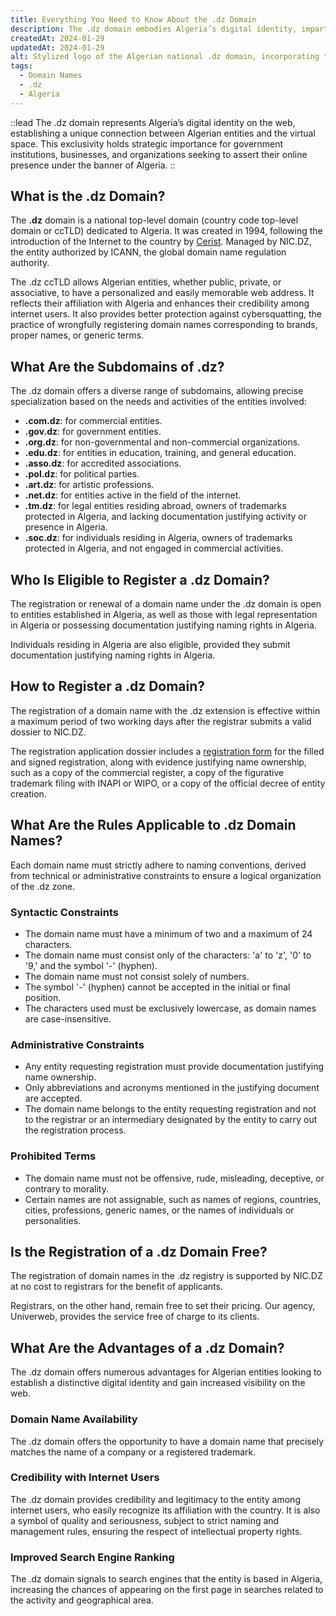 ```yaml
---
title: Everything You Need to Know About the .dz Domain
description: The .dz domain embodies Algeria’s digital identity, imparting strategic significance to institutions, businesses, and organizations aiming to establish their online presence under the colors of Algeria.
createdAt: 2024-01-29
updatedAt: 2024-01-29
alt: Stylized logo of the Algerian national .dz domain, incorporating the flag of Algeria.
tags:
  - Domain Names
  - .dz
  - Algeria
---
```


::lead
The .dz domain represents Algeria’s digital identity on the web, establishing a unique connection between Algerian entities and the virtual space. This exclusivity holds strategic importance for government institutions, businesses, and organizations seeking to assert their online presence under the banner of Algeria.
::

## What is the .dz Domain?

The **.dz** domain is a national top-level domain (country code top-level domain or ccTLD) dedicated to Algeria. It was created in 1994, following the introduction of the Internet to the country by [Cerist](https://www.cerist.dz/). Managed by NIC.DZ, the entity authorized by ICANN, the global domain name regulation authority.

The .dz ccTLD allows Algerian entities, whether public, private, or associative, to have a personalized and easily memorable web address. It reflects their affiliation with Algeria and enhances their credibility among internet users. It also provides better protection against cybersquatting, the practice of wrongfully registering domain names corresponding to brands, proper names, or generic terms.

## What Are the Subdomains of .dz?

The .dz domain offers a diverse range of subdomains, allowing precise specialization based on the needs and activities of the entities involved:

- **.com.dz**: for commercial entities.
- **.gov.dz**: for government entities.
- **.org.dz**: for non-governmental and non-commercial organizations.
- **.edu.dz**: for entities in education, training, and general education.
- **.asso.dz**: for accredited associations.
- **.pol.dz**: for political parties.
- **.art.dz**: for artistic professions.
- **.net.dz**: for entities active in the field of the internet.
- **.tm.dz**: for legal entities residing abroad, owners of trademarks protected in Algeria, and lacking documentation justifying activity or presence in Algeria.
- **.soc.dz**: for individuals residing in Algeria, owners of trademarks protected in Algeria, and not engaged in commercial activities.

## Who Is Eligible to Register a .dz Domain?

The registration or renewal of a domain name under the .dz domain is open to entities established in Algeria, as well as those with legal representation in Algeria or possessing documentation justifying naming rights in Algeria.

Individuals residing in Algeria are also eligible, provided they submit documentation justifying naming rights in Algeria.

## How to Register a .dz Domain?

The registration of a domain name with the .dz extension is effective within a maximum period of two working days after the registrar submits a valid dossier to NIC.DZ.

The registration application dossier includes a [registration form](http://www.nic.dz/images/pdf_nic/formulaire.pdf) for the filled and signed registration, along with evidence justifying name ownership, such as a copy of the commercial register, a copy of the figurative trademark filing with INAPI or WIPO, or a copy of the official decree of entity creation.

## What Are the Rules Applicable to .dz Domain Names?

Each domain name must strictly adhere to naming conventions, derived from technical or administrative constraints to ensure a logical organization of the .dz zone.

### Syntactic Constraints

- The domain name must have a minimum of two and a maximum of 24 characters.
- The domain name must consist only of the characters: 'a' to 'z', '0' to '9,' and the symbol '-' (hyphen).
- The domain name must not consist solely of numbers.
- The symbol '-' (hyphen) cannot be accepted in the initial or final position.
- The characters used must be exclusively lowercase, as domain names are case-insensitive.

### Administrative Constraints

- Any entity requesting registration must provide documentation justifying name ownership.
- Only abbreviations and acronyms mentioned in the justifying document are accepted.
- The domain name belongs to the entity requesting registration and not to the registrar or an intermediary designated by the entity to carry out the registration process.

### Prohibited Terms

- The domain name must not be offensive, rude, misleading, deceptive, or contrary to morality.
- Certain names are not assignable, such as names of regions, countries, cities, professions, generic names, or the names of individuals or personalities.

## Is the Registration of a .dz Domain Free?

The registration of domain names in the .dz registry is supported by NIC.DZ at no cost to registrars for the benefit of applicants.

Registrars, on the other hand, remain free to set their pricing. Our agency, Univerweb, provides the service free of charge to its clients.

## What Are the Advantages of a .dz Domain?

The .dz domain offers numerous advantages for Algerian entities looking to establish a distinctive digital identity and gain increased visibility on the web.

### Domain Name Availability

The .dz domain offers the opportunity to have a domain name that precisely matches the name of a company or a registered trademark.

### Credibility with Internet Users

The .dz domain provides credibility and legitimacy to the entity among internet users, who easily recognize its affiliation with the country. It is also a symbol of quality and seriousness, subject to strict naming and management rules, ensuring the respect of intellectual property rights.

### Improved Search Engine Ranking

The .dz domain signals to search engines that the entity is based in Algeria, increasing the chances of appearing on the first page in searches related to the activity and geographical area.

